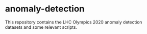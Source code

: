 # anomaly-detection
This repository contains the LHC Olympics 2020 anomaly detection datasets and some relevant scripts.
